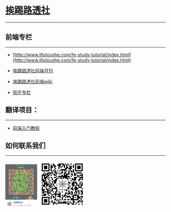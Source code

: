 # [挨踢路透社](http://www.itlutoushe.com)

<hr>

## 前端专栏

<hr>

* [http://www.itlutoushe.com/fe-study-tutorial/index.html](http://www.itlutoushe.com/fe-study-tutorial/index.html)

* [挨踢路透社前端月刊](http://www.itlutoushe.com/fe-study-tutorial/papers/paper.html)

* [挨踢路透社前端wiki](http://www.itlutoushe.com/fe-study-tutorial/wiki/)

* [知乎专栏](https://zhuanlan.zhihu.com/future-fe)


## 翻译项目：

<hr>

* [前端入门教程](http://fe-primary-tutorial.itlutoushe.com/)




## 如何联系我们

<hr>

<img width="100" src="./src/img/ffe-qq.png" alt="qq">
<img width="150" src="./src/img/it-weixin.jpg" alt="weixin">